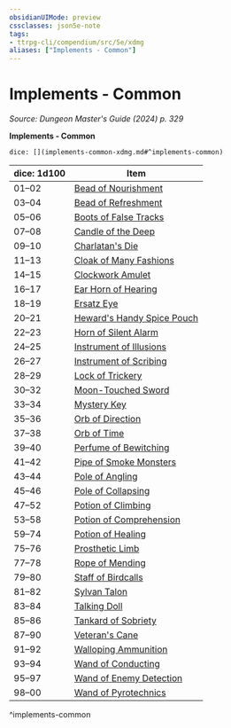 ```yaml
---
obsidianUIMode: preview
cssclasses: json5e-note
tags:
- ttrpg-cli/compendium/src/5e/xdmg
aliases: ["Implements - Common"]
---
```

# Implements - Common
*Source: Dungeon Master's Guide (2024) p. 329* 

**Implements - Common**

`dice: [](implements-common-xdmg.md#^implements-common)`

| dice: 1d100 | Item |
|-------------|------|
| 01–02 | [Bead of Nourishment](2-Mechanics/CLI/items/bead-of-nourishment-xdmg.md) |
| 03–04 | [Bead of Refreshment](2-Mechanics/CLI/items/bead-of-refreshment-xdmg.md) |
| 05–06 | [Boots of False Tracks](2-Mechanics/CLI/items/boots-of-false-tracks-xdmg.md) |
| 07–08 | [Candle of the Deep](2-Mechanics/CLI/items/candle-of-the-deep-xdmg.md) |
| 09–10 | [Charlatan's Die](2-Mechanics/CLI/items/charlatans-die-xdmg.md) |
| 11–13 | [Cloak of Many Fashions](2-Mechanics/CLI/items/cloak-of-many-fashions-xdmg.md) |
| 14–15 | [Clockwork Amulet](2-Mechanics/CLI/items/clockwork-amulet-xdmg.md) |
| 16–17 | [Ear Horn of Hearing](2-Mechanics/CLI/items/ear-horn-of-hearing-xdmg.md) |
| 18–19 | [Ersatz Eye](2-Mechanics/CLI/items/ersatz-eye-xdmg.md) |
| 20–21 | [Heward's Handy Spice Pouch](2-Mechanics/CLI/items/hewards-handy-spice-pouch-xdmg.md) |
| 22–23 | [Horn of Silent Alarm](2-Mechanics/CLI/items/horn-of-silent-alarm-xdmg.md) |
| 24–25 | [Instrument of Illusions](2-Mechanics/CLI/items/instrument-of-illusions-xdmg.md) |
| 26–27 | [Instrument of Scribing](2-Mechanics/CLI/items/instrument-of-scribing-xdmg.md) |
| 28–29 | [Lock of Trickery](2-Mechanics/CLI/items/lock-of-trickery-xdmg.md) |
| 30–32 | [Moon-Touched Sword](2-Mechanics/CLI/items/moon-touched-sword-xdmg.md) |
| 33–34 | [Mystery Key](2-Mechanics/CLI/items/mystery-key-xdmg.md) |
| 35–36 | [Orb of Direction](2-Mechanics/CLI/items/orb-of-direction-xdmg.md) |
| 37–38 | [Orb of Time](2-Mechanics/CLI/items/orb-of-time-xdmg.md) |
| 39–40 | [Perfume of Bewitching](2-Mechanics/CLI/items/perfume-of-bewitching-xdmg.md) |
| 41–42 | [Pipe of Smoke Monsters](2-Mechanics/CLI/items/pipe-of-smoke-monsters-xdmg.md) |
| 43–44 | [Pole of Angling](2-Mechanics/CLI/items/pole-of-angling-xdmg.md) |
| 45–46 | [Pole of Collapsing](2-Mechanics/CLI/items/pole-of-collapsing-xdmg.md) |
| 47–52 | [Potion of Climbing](2-Mechanics/CLI/items/potion-of-climbing-xdmg.md) |
| 53–58 | [Potion of Comprehension](2-Mechanics/CLI/items/potion-of-comprehension-xdmg.md) |
| 59–74 | [Potion of Healing](2-Mechanics/CLI/items/potion-of-healing-xdmg.md) |
| 75–76 | [Prosthetic Limb](2-Mechanics/CLI/items/prosthetic-limb-xdmg.md) |
| 77–78 | [Rope of Mending](2-Mechanics/CLI/items/rope-of-mending-xdmg.md) |
| 79–80 | [Staff of Birdcalls](2-Mechanics/CLI/items/staff-of-birdcalls-xdmg.md) |
| 81–82 | [Sylvan Talon](2-Mechanics/CLI/items/sylvan-talon-xdmg.md) |
| 83–84 | [Talking Doll](2-Mechanics/CLI/items/talking-doll-xdmg.md) |
| 85–86 | [Tankard of Sobriety](2-Mechanics/CLI/items/tankard-of-sobriety-xdmg.md) |
| 87–90 | [Veteran's Cane](2-Mechanics/CLI/items/veterans-cane-xdmg.md) |
| 91–92 | [Walloping Ammunition](2-Mechanics/CLI/items/walloping-ammunition-xdmg.md) |
| 93–94 | [Wand of Conducting](2-Mechanics/CLI/items/wand-of-conducting-xdmg.md) |
| 95–97 | [Wand of Enemy Detection](2-Mechanics/CLI/items/wand-of-enemy-detection-xdmg.md) |
| 98–00 | [Wand of Pyrotechnics](2-Mechanics/CLI/items/wand-of-pyrotechnics-xdmg.md) |
^implements-common